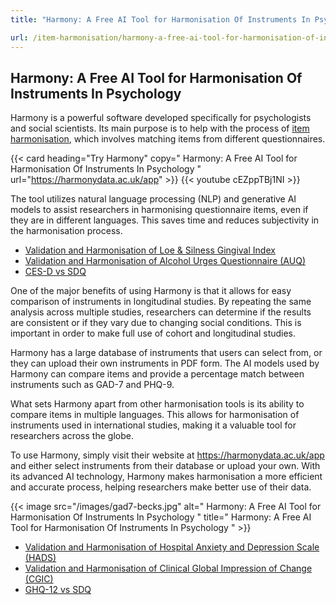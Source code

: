 ```yaml
---
title: "Harmony: A Free AI Tool for Harmonisation Of Instruments In Psychology"

url: /item-harmonisation/harmony-a-free-ai-tool-for-harmonisation-of-instruments-in-psychology
---
```


## Harmony: A Free AI Tool for Harmonisation Of Instruments In Psychology

Harmony is a powerful software developed specifically for psychologists and social scientists. Its main purpose is to help with the process of [item harmonisation](/item-harmonisation/), which involves matching items from different questionnaires.

{{< card heading="Try Harmony" copy=" Harmony: A Free AI Tool for Harmonisation Of Instruments In Psychology " url="https://harmonydata.ac.uk/app" >}}
{{< youtube cEZppTBj1NI >}}

The tool utilizes natural language processing (NLP) and generative AI models to assist researchers in harmonising questionnaire items, even if they are in different languages. This saves time and reduces subjectivity in the harmonisation process.

* [Validation and Harmonisation of Loe & Silness Gingival Index](/harmonisation-validation/loe-silness-gingival-index)
* [Validation and Harmonisation of Alcohol Urges Questionnaire (AUQ)](/harmonisation-validation/alcohol-urges-questionnaire-auq)
* [CES-D vs SDQ](/compare-harmonise-instruments/ces-d-vs-sdq/)

One of the major benefits of using Harmony is that it allows for easy comparison of instruments in longitudinal studies. By repeating the same analysis across multiple studies, researchers can determine if the results are consistent or if they vary due to changing social conditions. This is important in order to make full use of cohort and longitudinal studies.

Harmony has a large database of instruments that users can select from, or they can upload their own instruments in PDF form. The AI models used by Harmony can compare items and provide a percentage match between instruments such as GAD-7 and PHQ-9.

What sets Harmony apart from other harmonisation tools is its ability to compare items in multiple languages. This allows for harmonisation of instruments used in international studies, making it a valuable tool for researchers across the globe.

To use Harmony, simply visit their website at https://harmonydata.ac.uk/app and either select instruments from their database or upload your own. With its advanced AI technology, Harmony makes harmonisation a more efficient and accurate process, helping researchers make better use of their data. 


{{< image src="/images/gad7-becks.jpg" alt=" Harmony: A Free AI Tool for Harmonisation Of Instruments In Psychology " title=" Harmony: A Free AI Tool for Harmonisation Of Instruments In Psychology " >}}









* [Validation and Harmonisation of Hospital Anxiety and Depression Scale (HADS)](/harmonisation-validation/hospital-anxiety-and-depression-scale-hads)
* [Validation and Harmonisation of Clinical Global Impression of Change (CGIC)](/harmonisation-validation/clinical-global-impression-of-change-cgic)
* [GHQ-12 vs SDQ](/compare-harmonise-instruments/ghq-12-vs-sdq/)
